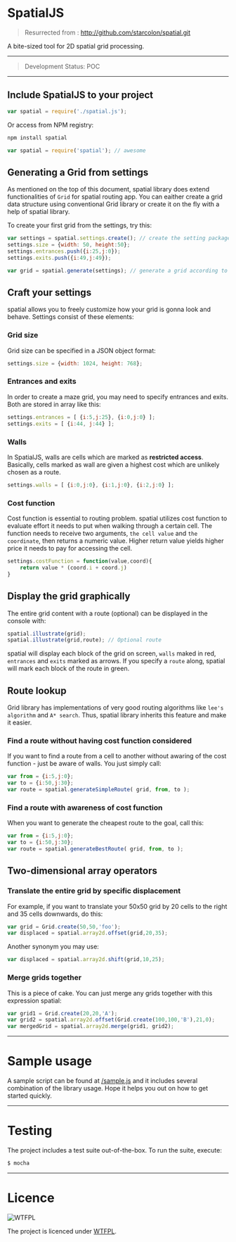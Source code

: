 # SpatialJS

>Resurrected from : http://github.com/starcolon/spatial.git

A bite-sized tool for 2D spatial grid processing.

---

> Development Status: POC

---

## Include SpatialJS to your project

```javascript
var spatial = require('./spatial.js');
```

Or access from NPM registry:
```bash
npm install spatial
```

```javascript
var spatial = require('spatial'); // awesome
```

## Generating a Grid from settings
As mentioned on the top of this document, spatial library does extend functionalities of `Grid` for spatial routing app. You can eaither create a grid data structure using conventional Grid library or create it on the fly with a help of spatial library.

To create your first grid from the settings, try this:
```javascript
var settings = spatial.settings.create(); // create the setting package
settings.size = {width: 50, height:50};
settings.entrances.push({i:25,j:0});
settings.exits.push({i:49,j:49});

var grid = spatial.generate(settings); // generate a grid according to the settings
```

## Craft your settings
spatial allows you to freely customize how your grid is gonna look and behave. Settings consist of these elements:

### Grid size
Grid size can be specified in a JSON object format:
```javascript
settings.size = {width: 1024, height: 768};
```

### Entrances and exits
In order to create a maze grid, you may need to specify entrances and exits. Both are stored in array like this:
```javascript
settings.entrances = [ {i:5,j:25}, {i:0,j:0} ];
settings.exits = [ {i:44, j:44} ];
```

### Walls
In SpatialJS, walls are cells which are marked as **restricted access**. 
Basically, cells marked as wall are given a highest cost 
which are unlikely chosen as a route.

```javascript
settings.walls = [ {i:0,j:0}, {i:1,j:0}, {i:2,j:0} ];
```

### Cost function
Cost function is essential to routing problem. spatial utilizes cost function to evaluate effort it needs to put when walking through a certain cell. The function needs to receive two arguments, `the cell value` and `the coordinate`, then returns a numeric value. Higher return value yields higher price it needs to pay for accessing the cell.

```javascript
settings.costFunction = function(value,coord){
	return value * (coord.i + coord.j)
}
```

## Display the grid graphically
The entire grid content with a route (optional) can be displayed in the console with:

```javascript
spatial.illustrate(grid); 
spatial.illustrate(grid,route); // Optional route
```

spatial will display each block of the grid on screen, `walls` maked in red, `entrances` and `exits` marked as arrows. If you specify a `route` along, spatial will mark each block of the route in green.

## Route lookup
Grid library has implementations of very good routing algorithms like `lee's algorithm` and `A* search`. Thus, spatial library inherits this feature and make it easier.

### Find a route without having cost function considered
If you want to find a route from a cell to another without awaring of the cost function - just be aware of walls. You just simply call:

```javascript
var from = {i:5,j:0};
var to = {i:50,j:30};
var route = spatial.generateSimpleRoute( grid, from, to );
```

### Find a route with awareness of cost function
When you want to generate the cheapest route to the goal, call this:

```javascript
var from = {i:5,j:0};
var to = {i:50,j:30};
var route = spatial.generateBestRoute( grid, from, to );
```

## Two-dimensional array operators
### Translate the entire grid by specific displacement
For example, if you want to translate your 50x50 grid by 20 cells to the right and 35 cells downwards, do this:

```javascript
var grid = Grid.create(50,50,'foo');
var displaced = spatial.array2d.offset(grid,20,35);
```

Another synonym you may use:

```javascript
var displaced = spatial.array2d.shift(grid,10,25);
```

### Merge grids together
This is a piece of cake. You can just merge any grids together with this expression spatial:

```javascript
var grid1 = Grid.create(20,20,'A');
var grid2 = spatial.array2d.offset(Grid.create(100,100,'B'),21,0);
var mergedGrid = spatial.array2d.merge(grid1, grid2); 
```
---

# Sample usage

A sample script can be found at [/sample.js](/sample.js) and 
it includes several combination of the library usage. Hope it helps 
you out on how to get started quickly.

---

# Testing

The project includes a test suite out-of-the-box. 
To run the suite, execute:

```bash
$ mocha
```

---

# Licence

![WTFPL](https://upload.wikimedia.org/wikipedia/commons/thumb/0/05/WTFPL_logo.svg/280px-WTFPL_logo.svg.png)

The project is licenced under [WTFPL](http://www.wtfpl.net/). 






